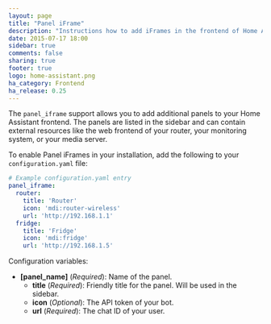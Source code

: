 ```yaml
---
layout: page
title: "Panel iFrame"
description: "Instructions how to add iFrames in the frontend of Home Assistant."
date: 2015-07-17 18:00
sidebar: true
comments: false
sharing: true
footer: true
logo: home-assistant.png
ha_category: Frontend
ha_release: 0.25
---
```



The `panel_iframe` support allows you to add additional panels to your Home Assistant frontend. The panels are listed in the sidebar and can contain external resources like the web frontend of your router, your monitoring system, or your media server.

To enable Panel iFrames in your installation, add the following to your `configuration.yaml` file:

```yaml
# Example configuration.yaml entry
panel_iframe:
  router:
    title: 'Router'
    icon: 'mdi:router-wireless'
    url: 'http://192.168.1.1'
  fridge:
    title: 'Fridge'
    icon: 'mdi:fridge'
    url: 'http://192.168.1.5'
```

Configuration variables:

- **[panel_name]** (*Required*): Name of the panel.
  - **title** (*Required*): Friendly title for the panel. Will be used in the sidebar.
  - **icon** (*Optional*): The API token of your bot.
  - **url** (*Required*): The chat ID of your user.

